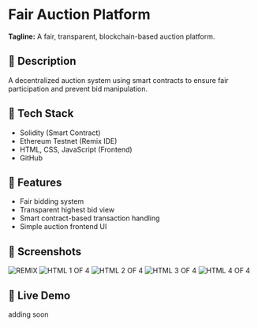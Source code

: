 # Fair Auction Platform

**Tagline:** A fair, transparent, blockchain-based auction platform.

## 📌 Description
A decentralized auction system using smart contracts to ensure fair participation and prevent bid manipulation.

## 📌 Tech Stack
- Solidity (Smart Contract)
- Ethereum Testnet (Remix IDE)
- HTML, CSS, JavaScript (Frontend)
- GitHub

## 📌 Features
- Fair bidding system
- Transparent highest bid view
- Smart contract-based transaction handling
- Simple auction frontend UI

## 📸 Screenshots
![REMIX](https://github.com/user-attachments/assets/2e891bfd-d3b7-47c9-808b-3188a5e70afd)
![HTML 1 OF 4](https://github.com/user-attachments/assets/ec3de843-9b5c-4d57-b5f6-f7b432432b76)
![HTML 2 OF 4](https://github.com/user-attachments/assets/ba703df4-ac6b-4e97-988d-f5d86455026e)
![HTML 3 OF 4](https://github.com/user-attachments/assets/f74dd311-3ff4-4aee-bbf7-fdfa5e2fc877)
![HTML 4 OF 4](https://github.com/user-attachments/assets/888cd8de-1935-4526-9405-81a7a9d95b3d)







## 📌 Live Demo
adding soon
